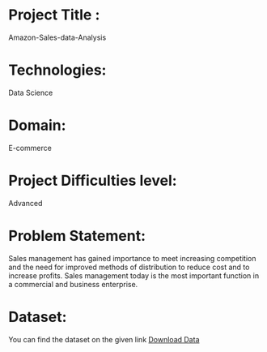 # Project Title :
  Amazon-Sales-data-Analysis
# Technologies:
  Data Science
# Domain:
  E-commerce
# Project Difficulties level:
  Advanced
# Problem Statement:
  Sales management has gained importance to meet increasing competition and the
need for improved methods of distribution to reduce cost and to increase profits. Sales
management today is the most important function in a commercial and business
enterprise.
# Dataset:
  You can find the dataset on the given link
  [Download Data](https://github.com/Mili-byte926/Amazon-Sales-data-Analysis/blob/main/Amazon%20Sales%20data.csv)
